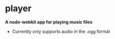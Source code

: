 # player

**A node-webkit app for playing music files**

- Currently only supports audio in the .ogg format
